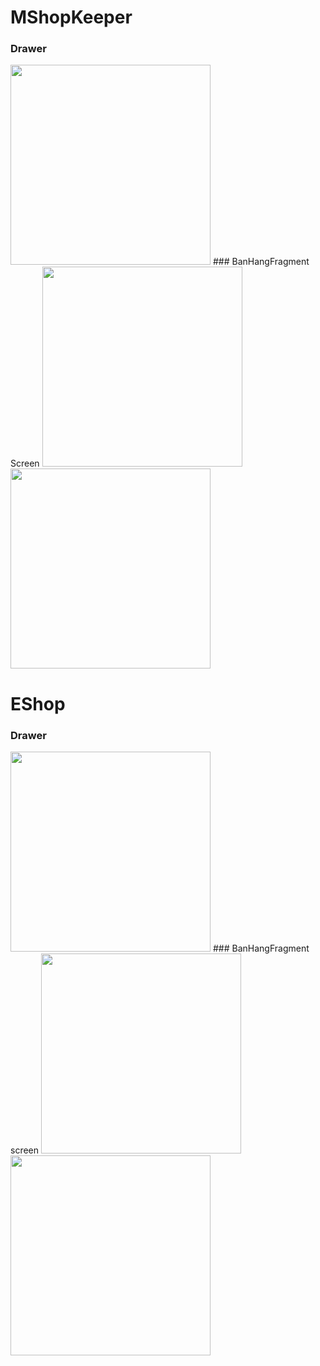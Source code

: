# MShopKeeper
### Drawer
<img src="https://user-images.githubusercontent.com/58598679/155946545-d8fdea7e-8f8f-4992-92ec-af6c0006725f.png" width="320"/>
### BanHangFragment Screen
<img src="https://user-images.githubusercontent.com/58598679/155947296-58d00fd9-4cbf-4c8c-8d18-5a94965302fc.png" width="320"/> <img 
src="https://user-images.githubusercontent.com/58598679/155947266-641ed6cb-d868-4853-adf1-6e02d71fc2d3.png" width="320"/>

# EShop
### Drawer
<img src="https://user-images.githubusercontent.com/58598679/155946545-d8fdea7e-8f8f-4992-92ec-af6c0006725f.png" width="320"/>
### BanHangFragment screen
<img src="https://user-images.githubusercontent.com/58598679/155947296-58d00fd9-4cbf-4c8c-8d18-5a94965302fc.png" width="320"/> <img 
src="https://user-images.githubusercontent.com/58598679/155947266-641ed6cb-d868-4853-adf1-6e02d71fc2d3.png" width="320"/>


